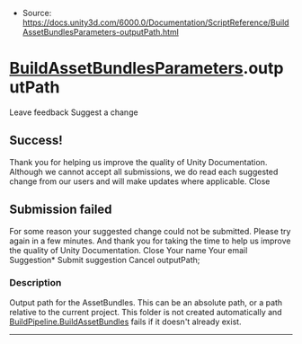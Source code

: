 * Source: https://docs.unity3d.com/6000.0/Documentation/ScriptReference/BuildAssetBundlesParameters-outputPath.html

#  [BuildAssetBundlesParameters](https://docs.unity3d.com/6000.0/Documentation/ScriptReference/BuildAssetBundlesParameters.html).outputPath
Leave feedback
Suggest a change
## Success!
Thank you for helping us improve the quality of Unity Documentation. Although we cannot accept all submissions, we do read each suggested change from our users and will make updates where applicable.
Close
## Submission failed
For some reason your suggested change could not be submitted. Please <a>try again</a> in a few minutes. And thank you for taking the time to help us improve the quality of Unity Documentation.
Close
Your name Your email Suggestion* Submit suggestion
Cancel
outputPath; 
### Description
Output path for the AssetBundles.
This can be an absolute path, or a path relative to the current project. This folder is not created automatically and [BuildPipeline.BuildAssetBundles](https://docs.unity3d.com/6000.0/Documentation/ScriptReference/BuildPipeline.BuildAssetBundles.html) fails if it doesn't already exist.
* * *
